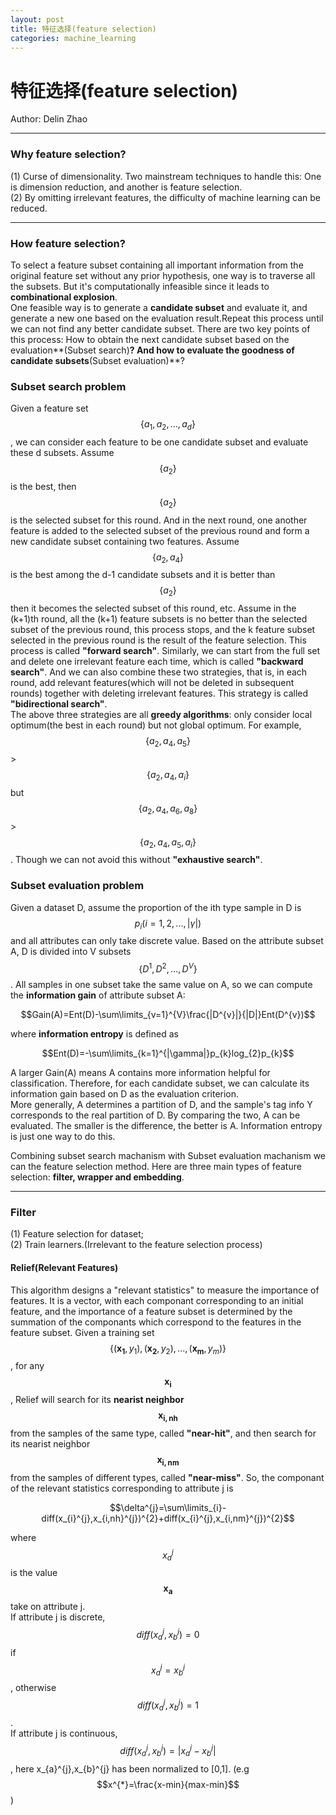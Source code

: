 ```yaml
---
layout: post
title: 特征选择(feature selection)
categories: machine_learning
---
```


# 特征选择(feature selection)

Author: Delin Zhao

---

### Why feature selection?

(1) Curse of dimensionality. Two mainstream techniques to handle this: One is dimension reduction, and another is feature selection.  
(2) By omitting irrelevant features, the difficulty of machine learning can be reduced.  

---

### How feature selection?
To select a feature subset containing all important information from the original feature set without any prior hypothesis, one way is to traverse all the subsets. But it's computationally infeasible since it leads to **combinational explosion**.  
One feasible way is to generate a **candidate subset** and evaluate it, and generate a new one based on the evaluation result.Repeat this process until we can not find any better candidate subset. There are two key points of this process: How to obtain the next candidate subset based on the evaluation**(Subset search)**? And how to evaluate the goodness of candidate subsets**(Subset evaluation)**?

### Subset search problem
Given a feature set $$\{a_{1},a_{2},...,a_{d}\}$$, we can consider each feature to be one candidate subset and evaluate these d subsets. Assume $$\{a_{2}\}$$ is the best, then $$\{a_{2}\}$$ is the selected subset for this round. And in the next round, one another feature is added to the selected subset of the previous round and form a new candidate subset containing two features. Assume $$\{a_{2},a_{4}\}$$ is the best among the d-1 candidate subsets and it is better than $$\{a_{2}\}$$ then it becomes the selected subset of this round, etc. Assume in the (k+1)th round, all the (k+1) feature subsets is no better than the selected subset of the previous round, this process stops, and the k feature subset selected in the previous round is the result of the feature selection. This process is called **"forward search"**. Similarly, we can start from the full set and delete one irrelevant feature each time, which is called **"backward search"**. And we can also combine these two strategies, that is, in each round, add relevant features(which will not be deleted in subsequent rounds) together with deleting irrelevant features. This strategy is called **"bidirectional search"**.  
The above three strategies are all **greedy algorithms**: only consider local optimum(the best in each round) but not global optimum. For example, $$\{a_{2},a_{4},a_{5}\}$$>$$\{a_{2},a_{4},a_{i}\}$$ but $$\{a_{2},a_{4},a_{6},a_{8}\}$$>$$\{a_{2},a_{4},a_{5},a_{i}\}$$. Though we can not avoid this without **"exhaustive search"**.  

### Subset evaluation problem
Given a dataset D, assume the proportion of the ith type sample in D is $$p_{i}(i=1,2,...,|\gamma|)$$ and all attributes can only take discrete value. Based on the attribute subset A, D is divided into V subsets $$\{D^{1},D^{2},...,D^{V}\}$$. All samples in one subset take the same value on A, so we can compute the **information gain** of attribute subset A:

$$Gain(A)=Ent(D)-\sum\limits_{v=1}^{V}\frac{|D^{v}|}{|D|}Ent(D^{v})$$

where **information entropy** is defined as

$$Ent(D)=-\sum\limits_{k=1}^{|\gamma|}p_{k}log_{2}p_{k}$$

A larger Gain(A) means A contains more information helpful for classification. Therefore, for each candidate subset, we can calculate its information gain based on D as the evaluation criterion.  
More generally, A determines a partition of D, and the sample's tag info Y corresponds to the real partition of D. By comparing the two, A can be evaluated. The smaller is the difference, the better is A. Information entropy is just one way to do this.  

Combining subset search machanism with Subset evaluation machanism we can the feature selection method. Here are three main types of feature selection: **filter, wrapper and embedding**.

---

### Filter
(1) Feature selection for dataset;  
(2) Train learners.(Irrelevant to the feature selection process) 
&nbsp;
#### **Relief(Relevant Features)**
This algorithm designs a "relevant statistics" to measure the importance of features. It is a vector, with each componant corresponding to an initial feature, and the importance of a feature subset is determined by the summation of the componants which correspond to the features in the feature subset.
Given a training set $$\{(\mathbf{x_{1}},y_{1}),(\mathbf{x_{2}},y_{2}),...,(\mathbf{x_{m}},y_{m})\}$$, for any $$\mathbf{x_{i}}$$, Relief will search for its **nearist neighbor** $$\mathbf{x_{i,nh}}$$ from the samples of the same type, called **"near-hit"**, and then search for its nearist neighbor $$\mathbf{x_{i,nm}}$$ from the samples of different types, called **"near-miss"**. So, the componant of the relevant statistics corresponding to attribute j is 

$$\delta^{j}=\sum\limits_{i}-diff(x_{i}^{j},x_{i,nh}^{j})^{2}+diff(x_{i}^{j},x_{i,nm}^{j})^{2}$$

where $$x_{a}^{j}$$ is the value $$\mathbf{x_{a}}$$ take on attribute j.  
If attribute j is discrete,  $$diff(x_{a}^{j},x_{b}^{j})=0$$ if $$x_{a}^{j}=x_{b}^{j}$$, otherwise $$diff(x_{a}^{j},x_{b}^{j})=1$$.  
If attribute j is continuous, $$diff(x_{a}^{j},x_{b}^{j})=|x_{a}^{j}-x_{b}^{j}|$$, here x_{a}^{j},x_{b}^{j} has been normalized to [0,1].  (e.g $$x^{*}=\frac{x-min}{max-min}$$)  
